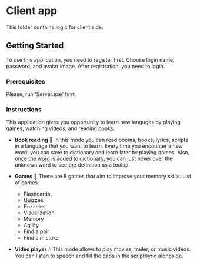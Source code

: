 # Client app

This folder contains logic for client side.

## Getting Started

To use this application, you need to register first. Choose login name, password, and avatar image.
After registration, you need to login.

### Prerequisites

Please, run 'Server.exe' first.

### Instructions

This application gives you opportunity to learn new languges by playing games, watching videos, and reading books.

  * **Book reading** :book:
  In this mode you can read poems, books, lyrics, scripts in a language that you want to learn.
  Every time you encounter a new word, you can save to dictionary and learn later by playing games.
  Also, once the word is added to dictionary, you can just hover over the unknown word to see the definition as a tooltip.
  
  * **Games** :game_die:
  There are 8 games that aim to improve your memory skills.
  List of games:
    * Flashcards
    * Quizzes
    * Puzzeles
    * Visualization
    * Memory
    * Agility
    * Find a pair
    * Find a mistake
    
  * **Video player** :notes:
  This mode allows to play movies, trailer, or music videos. You can listen to speech and fill the gaps in the script/lyric alongside.
